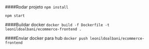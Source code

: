 ####Rodar projeto
`npm install`

`npm start`

####Buildar docker
`docker build -f Dockerfile -t leonildoalbani/ecommerce-frontend .`

####Enviar docker para hub
`docker push leonildoalbani/ecommerce-frontend`